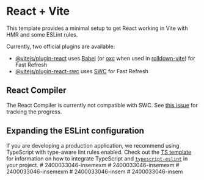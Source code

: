 # React + Vite

This template provides a minimal setup to get React working in Vite with HMR and some ESLint rules.

Currently, two official plugins are available:

- [@vitejs/plugin-react](https://github.com/vitejs/vite-plugin-react/blob/main/packages/plugin-react) uses [Babel](https://babeljs.io/) (or [oxc](https://oxc.rs) when used in [rolldown-vite](https://vite.dev/guide/rolldown)) for Fast Refresh
- [@vitejs/plugin-react-swc](https://github.com/vitejs/vite-plugin-react/blob/main/packages/plugin-react-swc) uses [SWC](https://swc.rs/) for Fast Refresh

## React Compiler

The React Compiler is currently not compatible with SWC. See [this issue](https://github.com/vitejs/vite-plugin-react/issues/428) for tracking the progress.

## Expanding the ESLint configuration

If you are developing a production application, we recommend using TypeScript with type-aware lint rules enabled. Check out the [TS template](https://github.com/vitejs/vite/tree/main/packages/create-vite/template-react-ts) for information on how to integrate TypeScript and [`typescript-eslint`](https://typescript-eslint.io) in your project.
#   2 4 0 0 0 3 3 0 4 6 - i n s e m e x m  
 #   2 4 0 0 0 3 3 0 4 6 - i n s e m e x m  
 #   2 4 0 0 0 3 3 0 4 6 - i n s e m e x m  
 #   2 4 0 0 0 3 3 0 4 6 - i n s e m  
 #   2 4 0 0 0 3 3 0 4 6 - i n s e m  
 